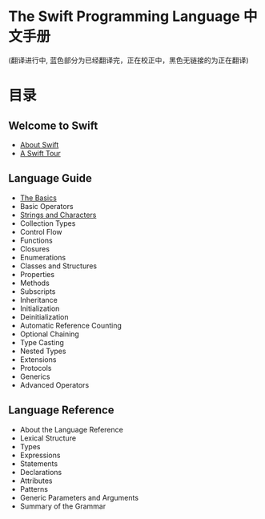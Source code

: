 The Swift Programming Language 中文手册
======================================

(翻译进行中, 蓝色部分为已经翻译完，正在校正中，黑色无链接的为正在翻译)

# 目录

## Welcome to Swift

-  [About Swift](https://github.com/IT8090/Swift/blob/master/Handbook/The%20Swift%20Programming%20Language/01.Welcome%20to%20Swift/01.About%20Swift.md)
-  [A Swift Tour](https://github.com/IT8090/Swift/blob/master/Handbook/The%20Swift%20Programming%20Language/01.Welcome%20to%20Swift/02.A%20Swift%20Tour.md)

## Language Guide

-  [The Basics](https://github.com/IT8090/Swift/blob/master/Handbook/The%20Swift%20Programming%20Language/02.Language%20Guide/01.The%20Basics.md)
-  Basic Operators
-  [Strings and Characters](https://github.com/IT8090/Swift/blob/master/Handbook/The%20Swift%20Programming%20Language/02.Language%20Guide/03.Strings%20and%20Characters.md)
-  Collection Types
-  Control Flow
-  Functions
-  Closures
-  Enumerations
-  Classes and Structures
-  Properties
-  Methods
-  Subscripts
-  Inheritance
-  Initialization
-  Deinitialization
-  Automatic Reference Counting
-  Optional Chaining
-  Type Casting
-  Nested Types
-  Extensions
-  Protocols
-  Generics
-  Advanced Operators

## Language Reference

-  About the Language Reference
-  Lexical Structure
-  Types
-  Expressions
-  Statements
-  Declarations
-  Attributes
-  Patterns
-  Generic Parameters and Arguments
-  Summary of the Grammar

